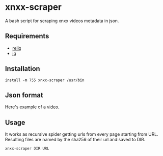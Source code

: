 # xnxx-scraper

A bash script for scraping xnxx videos metadata in json.

## Requirements

 - [reliq](https://github.com/TUVIMEN/reliq)
 - [jq](https://github.com/stedolan/jq)

## Installation

    install -m 755 xnxx-scraper /usr/bin

## Json format

Here's example of a [video](video-example.json).

## Usage

It works as recursive spider getting urls from every page starting from URL.
Resulting files are named by the sha256 of their url and saved to DIR.

    xnxx-scraper DIR URL
